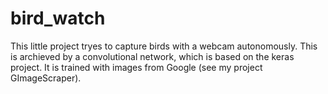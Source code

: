 # bird_watch
This little project tryes to capture birds with a webcam autonomously. This is archieved by a convolutional network, which is based on the keras project. It is trained with images from Google (see my project GImageScraper).
